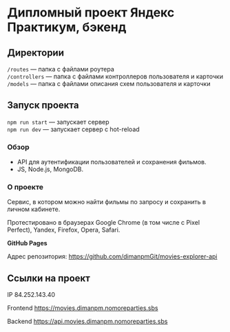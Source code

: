 # Дипломный проект Яндекс Практикум, бэкенд

## Директории

`/routes` — папка с файлами роутера  
`/controllers` — папка с файлами контроллеров пользователя и карточки   
`/models` — папка с файлами описания схем пользователя и карточки  
  
## Запуск проекта

`npm run start` — запускает сервер   
`npm run dev` — запускает сервер с hot-reload

### Обзор

* API для аутентификации пользователей и сохранения фильмов.
* JS, Node.js, MongoDB.

### О проекте

Сервис, в котором можно найти фильмы по запросу и сохранить в личном кабинете.

Протестировано в браузерах Google Chrome (в том числе с Pixel Perfect), Yandex, Firefox, Opera, Safari.

**GitHub Pages**

Адрес репозитория: https://github.com/dimanpmGit/movies-explorer-api

## Ссылки на проект

IP 84.252.143.40

Frontend https://movies.dimanpm.nomoreparties.sbs

Backend https://api.movies.dimanpm.nomoreparties.sbs
